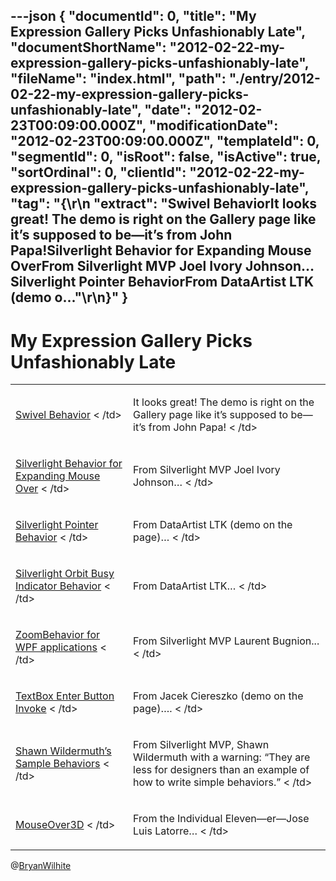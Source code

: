 ---json
{
  "documentId": 0,
  "title": "My Expression Gallery Picks Unfashionably Late",
  "documentShortName": "2012-02-22-my-expression-gallery-picks-unfashionably-late",
  "fileName": "index.html",
  "path": "./entry/2012-02-22-my-expression-gallery-picks-unfashionably-late",
  "date": "2012-02-23T00:09:00.000Z",
  "modificationDate": "2012-02-23T00:09:00.000Z",
  "templateId": 0,
  "segmentId": 0,
  "isRoot": false,
  "isActive": true,
  "sortOrdinal": 0,
  "clientId": "2012-02-22-my-expression-gallery-picks-unfashionably-late",
  "tag": "{\r\n  \"extract\": \"Swivel BehaviorIt looks great! The demo is right on the Gallery page like it’s supposed to be—it’s from John Papa!Silverlight Behavior for Expanding Mouse OverFrom Silverlight MVP Joel Ivory Johnson…Silverlight Pointer BehaviorFrom DataArtist LTK (demo o...\"\r\n}"
}
---

# My Expression Gallery Picks Unfashionably Late

<table class="WordWalkingStickTable"><tr><td>

[Swivel Behavior](http://gallery.expression.microsoft.com/SwivelBehavior)
<
/td><td>

It looks great! The demo is right on the Gallery page like it’s supposed to be—it’s from John Papa!
<
/td></tr><tr><td>

[Silverlight Behavior for Expanding Mouse Over](http://gallery.expression.microsoft.com/ExpandingMouseOver)
<
/td><td>

From Silverlight MVP Joel Ivory Johnson…
<
/td></tr><tr><td>

[Silverlight Pointer Behavior](http://gallery.expression.microsoft.com/PointerBehavior)
<
/td><td>

From DataArtist LTK (demo on the page)…
<
/td></tr><tr><td>

[Silverlight Orbit Busy Indicator Behavior](http://gallery.expression.microsoft.com/OrbitBusyIndicator)
<
/td><td>

From DataArtist LTK…
<
/td></tr><tr><td>

[ZoomBehavior for WPF applications](http://gallery.expression.microsoft.com/WPFZoomBehavior)
<
/td><td>

From Silverlight MVP Laurent Bugnion...
<
/td></tr><tr><td>

[TextBox Enter Button Invoke](http://gallery.expression.microsoft.com/TextBoxInvokeButton)
<
/td><td>

From Jacek Ciereszko (demo on the page)….
<
/td></tr><tr><td>

[Shawn Wildermuth’s Sample Behaviors](http://gallery.expression.microsoft.com/WildermuthBehaviors)
<
/td><td>

From Silverlight MVP, Shawn Wildermuth with a warning: “They are less for designers than an example of how to write simple behaviors.”
<
/td></tr><tr><td>

[MouseOver3D](http://gallery.expression.microsoft.com/MouseOver3D)
<
/td><td>

From the Individual Eleven—er—Jose Luis Latorre…
<
/td></tr></table>

@[BryanWilhite](https://twitter.com/BryanWilhite)
